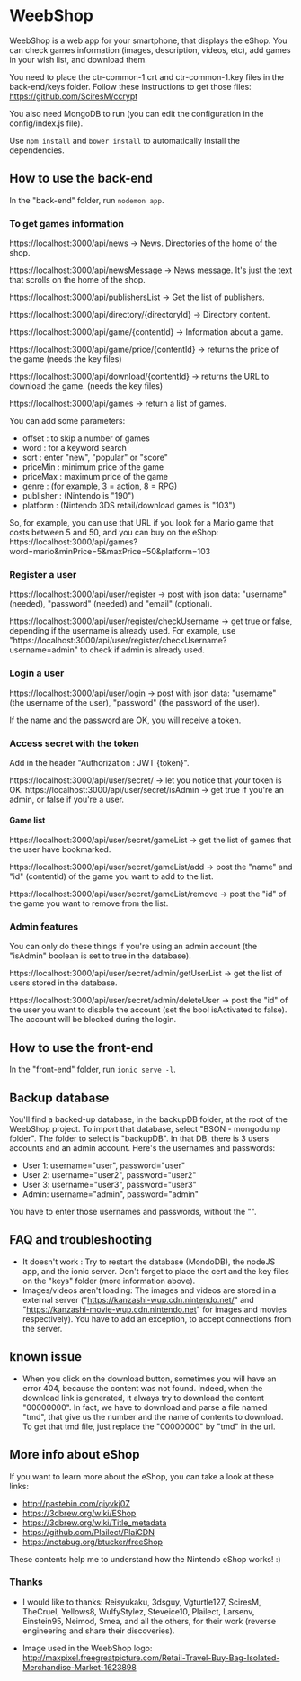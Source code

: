 # WeebShop

WeebShop is a web app for your smartphone, that displays the eShop.
You can check games information (images, description, videos, etc), add games in your wish list, and download them.

You need to place the ctr-common-1.crt and ctr-common-1.key files in the back-end/keys folder.
Follow these instructions to get those files: https://github.com/SciresM/ccrypt

You also need MongoDB to run (you can edit the configuration in the config/index.js file).

Use `npm install` and `bower install` to automatically install the dependencies.

## How to use the back-end

In the "back-end" folder, run `nodemon app`.

### To get games information

https://localhost:3000/api/news -> News. Directories of the home of the shop.

https://localhost:3000/api/newsMessage -> News message. It's just the text that scrolls on the home of the shop.

https://localhost:3000/api/publishersList -> Get the list of publishers.

https://localhost:3000/api/directory/{directoryId} -> Directory content.

https://localhost:3000/api/game/{contentId} -> Information about a game.

https://localhost:3000/api/game/price/{contentId} -> returns the price of the game (needs the key files)

https://localhost:3000/api/download/{contentId} -> returns the URL to download the game. (needs the key files)

https://localhost:3000/api/games -> return a list of games.

You can add some parameters:
- offset : to skip a number of games
- word : for a keyword search
- sort : enter "new", "popular" or "score"
- priceMin : minimum price of the game
- priceMax : maximum price of the game
- genre : (for example, 3 = action, 8 = RPG)
- publisher : (Nintendo is "190")
- platform : (Nintendo 3DS retail/download games is "103")

So, for example, you can use that URL if you look for a Mario game that costs between 5 and 50, and you can buy on the eShop:
https://localhost:3000/api/games?word=mario&minPrice=5&maxPrice=50&platform=103

### Register a user

https://localhost:3000/api/user/register -> post with json data:
"username" (needed), "password" (needed) and "email" (optional).

https://localhost:3000/api/user/register/checkUsername -> get true or false, depending if the username is already used.
For example, use "https://localhost:3000/api/user/register/checkUsername?username=admin" to check if admin is already used.

### Login a user

https://localhost:3000/api/user/login -> post with json data:
"username" (the username of the user), "password" (the password of the user).

If the name and the password are OK, you will receive a token.

### Access secret with the token

Add in the header "Authorization : JWT {token}".

https://localhost:3000/api/user/secret/ -> let you notice that your token is OK.
https://localhost:3000/api/user/secret/isAdmin -> get true if you're an admin, or false if you're a user.

#### Game list

https://localhost:3000/api/user/secret/gameList -> get the list of games that the user have bookmarked.

https://localhost:3000/api/user/secret/gameList/add -> post the "name" and "id" (contentId) of the game you want to add to the list.

https://localhost:3000/api/user/secret/gameList/remove -> post the "id" of the game you want to remove from the list.

### Admin features

You can only do these things if you're using an admin account (the "isAdmin" boolean is set to true in the database).

https://localhost:3000/api/user/secret/admin/getUserList -> get the list of users stored in the database.

https://localhost:3000/api/user/secret/admin/deleteUser -> post the "id" of the user you want to disable the account (set the bool isActivated to false). The account will be blocked during the login.

## How to use the front-end

In the "front-end" folder, run `ionic serve -l`.

## Backup database

You'll find a backed-up database, in the backupDB folder, at the root of the WeebShop project.
To import that database, select "BSON - mongodump folder". The folder to select is "backupDB".
In that DB, there is 3 users accounts and an admin account. Here's the usernames and passwords:

- User 1: username="user", password="user"
- User 2: username="user2", password="user2"
- User 3: username="user3", password="user3"
- Admin: username="admin", password="admin"

You have to enter those usernames and passwords, without the "".

## FAQ and troubleshooting

- It doesn't work : Try to restart the database (MondoDB), the nodeJS app, and the ionic server. Don't forget to place the cert and the key files on the "keys" folder (more information above).
- Images/videos aren't loading: The images and videos are stored in a external server ("https://kanzashi-wup.cdn.nintendo.net/" and "https://kanzashi-movie-wup.cdn.nintendo.net" for images and movies respectively). You have to add an exception, to accept connections from the server.

## known issue

- When you click on the download button, sometimes you will have an error 404, because the content was not found. Indeed, when the download link is generated, it always try to download the content "00000000". In fact, we have to download and parse a file named "tmd", that give us the number and the name of contents to download. To get that tmd file, just replace the "00000000" by "tmd" in the url.

## More info about eShop

If you want to learn more about the eShop, you can take a look at these links:
- http://pastebin.com/qiyvkj0Z
- https://3dbrew.org/wiki/EShop
- https://3dbrew.org/wiki/Title_metadata
- https://github.com/Plailect/PlaiCDN
- https://notabug.org/btucker/freeShop

These contents help me to understand how the Nintendo eShop works! :) 

### Thanks

- I would like to thanks: Reisyukaku, 3dsguy, Vgturtle127, SciresM, TheCruel, Yellows8, WulfyStylez, Steveice10, Plailect, Larsenv, Einstein95, Neimod, Smea,
and all the others, for their work (reverse engineering and share their discoveries).

- Image used in the WeebShop logo: http://maxpixel.freegreatpicture.com/Retail-Travel-Buy-Bag-Isolated-Merchandise-Market-1623898
